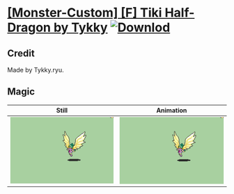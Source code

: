 # [\[Monster-Custom\] \[F\] Tiki Half-Dragon by Tykky](./) [![Downlod](https://img.shields.io/badge/Download--red?style=social&logo=github)](https://minhaskamal.github.io/DownGit/#/home?url=https://github.com/Klokinator/FE-Repo/tree/main/Battle%20Animations%2FMonsters%20-%20Dragons%20and%20Special%2F%5BMonster-Custom%5D%20%5BF%5D%20Tiki%20Half-Dragon%20by%20Tykky%2F6.%20Magic)

## Credit

Made by Tykky.ryu.

## Magic

| Still | Animation |
| :---: | :-------: |
| ![Magic still](./Magic_000.png) | ![Magic animation](./Magic.gif) |
